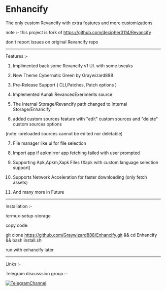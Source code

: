 # Enhancify
The only custom Revancify with extra features and more customizations

note :- this project is fork of https://github.com/decipher3114/Revancify

don't report issues on original Revancify repo

____________________________________
Features :- 
1) Implimented back some Revancify v1 UI. with some tweaks 

2) New Theme Cybernatic Green by Graywizard888
3) Pre-Release Support ( CLI,Patches, Patch options )
4) Implemented Aunali RevancedExeriments source
5) The Internal Storage/Revancify path changed to Internal Storage/Enhancify
6) added custom sources feature with "edit" custom sources and "delete" custom sources options

(note:-preloaded sources cannot be edited nor deletable)

7) File manager like ui for file selection
  
9) Import app if apkmirror app fetching failed with user prompted

10) Supporting Apk,Apkm,Xapk Files (Xapk with custom language selection support)

11) Supports Network Acceleration for faster downloading (only fetch assets)

12) And many more in Future
____________________________________

Installation :-

termux-setup-storage

copy code:

git clone https://github.com/Graywizard888/Enhancify.git && cd Enhancify && bash install.sh 

run with enhancify later
____________________________________

Links :-

Telegram discusssion group :-

[![TelegramChannel](https://img.shields.io/badge/Telegram_Discussion_chat-2CA5E0?style=for-the-badge&logo=Telegram&logoColor=FFFFFF)](https://t.me/Graywizard_projects)



